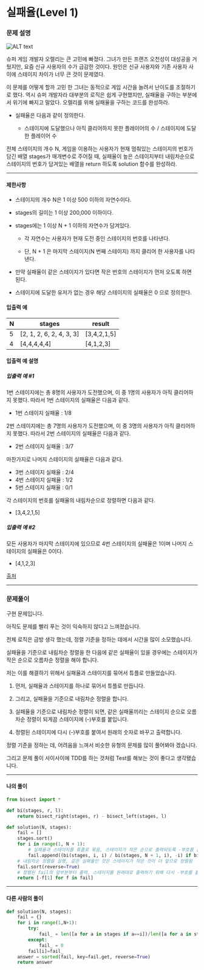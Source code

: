 # 실패율(Level 1)

### 문제 설명

![ALT text](https://grepp-programmers.s3.amazonaws.com/files/production/bde471d8ac/48ddf1cc-c4ea-499d-b431-9727ee799191.png)

슈퍼 게임 개발자 오렐리는 큰 고민에 빠졌다. 그녀가 만든 프랜즈 오천성이 대성공을 거뒀지만, 요즘 신규 사용자의 수가 급감한 것이다. 원인은 신규 사용자와 기존 사용자 사이에 스테이지 차이가 너무 큰 것이 문제였다.

이 문제를 어떻게 할까 고민 한 그녀는 동적으로 게임 시간을 늘려서 난이도를 조절하기로 했다. 역시 슈퍼 개발자라 대부분의 로직은 쉽게 구현했지만, 실패율을 구하는 부분에서 위기에 빠지고 말았다. 오렐리를 위해 실패율을 구하는 코드를 완성하라.

* 실패율은 다음과 같이 정의한다.

    * 스테이지에 도달했으나 아직 클리어하지 못한 플레이어의 수 / 스테이지에 도달한 플레이어 수

전체 스테이지의 개수 N, 게임을 이용하는 사용자가 현재 멈춰있는 스테이지의 번호가 담긴 배열 stages가 매개변수로 주어질 때, 실패율이 높은 스테이지부터 내림차순으로 스테이지의 번호가 담겨있는 배열을 return 하도록 solution 함수를 완성하라.

---

#### 제한사항

* 스테이지의 개수 N은 1 이상 500 이하의 자연수이다.

* stages의 길이는 1 이상 200,000 이하이다.

* stages에는 1 이상 N + 1 이하의 자연수가 담겨있다.

    * 각 자연수는 사용자가 현재 도전 중인 스테이지의 번호를 나타낸다.
    
    * 단, N + 1 은 마지막 스테이지(N 번째 스테이지) 까지 클리어 한 사용자를 나타낸다.
    
* 만약 실패율이 같은 스테이지가 있다면 작은 번호의 스테이지가 먼저 오도록 하면 된다.

* 스테이지에 도달한 유저가 없는 경우 해당 스테이지의 실패율은 0 으로 정의한다.


#### 입출력 예
|N|	stages|	result|
|-|-|-|
|5|	[2, 1, 2, 6, 2, 4, 3, 3]|	[3,4,2,1,5]|
|4|	[4,4,4,4,4]|	[4,1,2,3]|

#### 입출력 예 설명

##### 입출력 예 #1
1번 스테이지에는 총 8명의 사용자가 도전했으며, 이 중 1명의 사용자가 아직 클리어하지 못했다. 따라서 1번 스테이지의 실패율은 다음과 같다.

* 1번 스테이지 실패율 : 1/8

2번 스테이지에는 총 7명의 사용자가 도전했으며, 이 중 3명의 사용자가 아직 클리어하지 못했다. 따라서 2번 스테이지의 실패율은 다음과 같다.

* 2번 스테이지 실패율 : 3/7

마찬가지로 나머지 스테이지의 실패율은 다음과 같다.

* 3번 스테이지 실패율 : 2/4
* 4번 스테이지 실패율 : 1/2
* 5번 스테이지 실패율 : 0/1

각 스테이지의 번호를 실패율의 내림차순으로 정렬하면 다음과 같다.

* [3,4,2,1,5]

##### 입출력 예 #2

모든 사용자가 마지막 스테이지에 있으므로 4번 스테이지의 실패율은 1이며 나머지 스테이지의 실패율은 0이다.

* [4,1,2,3]

[출처](https://programmers.co.kr/learn/courses/30/lessons/42889)

---

### 문제풀이

구현 문제입니다.   

아직도 문제를 빨리 푸는 것이 익숙하지 않다고 느껴졌습니다.   

전체 로직은 금방 생각 했는데, 정렬 기준을 정하는 데에서 시간을 많이 소모했습니다.   

실패율을 기준으로 내림차순 정렬을 한 다음에 같은 실패율이 있을 경우에는 스테이지가 작은 순으로 오름차순 정렬을 해야 합니다.   

저는 이를 해결하기 위해서 실패율과 스테이지를 묶어서 튜플로 만들었습니다.   

1. 먼저, 실패율과 스테이지를 하나로 묶어서 튜플로 만듭니다.

2. 그리고, 실패율을 기준으로 내림차순 정렬을 합니다.

3. 실패율을 기준으로 내림차순 정렬이 되면, 같은 실패율끼리는 스테이지 순으로 오름차순 정렬이 되게끔 스테이지에 (-)부호를 붙입니다.

4. 정렬된 스테이지에 다시 (-)부호를 붙여서 원래의 숫자로 바꾸고 출력합니다.

정렬 기준을 정하는 데, 어려움을 느껴서 비슷한 유형의 문제를 많이 풀어봐야 겠습니다.

그리고 문제 풀이 사이사이에 TDD를 하는 것처럼 Test를 해보는 것이 좋다고 생각됐습니다.


---

#### 나의 풀이

~~~python
from bisect import *

def bi(stages, r, l):
    return bisect_right(stages, r) - bisect_left(stages, l)

def solution(N, stages):
    fail = []
    stages.sort()
    for i in range(1, N + 1):
        # 실패율과 스테이지를 튜플로 묶음, 스테이지가 작은 순으로 출력되도록 -부호를 붙임
        fail.append((bi(stages, i, i) / bi(stages, N + 1, i), -i) if bi(stages, N + 1, i) != 0 else (0, -i))
    # 내림차순 정렬을 실행, 같은 실패율인 것은 스테이지가 작은 것이 더 앞으로 정렬됨
    fail.sort(reverse=True)
    # 정렬된 fail의 앞부분부터 출력, 스테이지를 원래대로 출력하기 위해 다시 -부호를 붙임
    return [-f[1] for f in fail]
~~~

---

#### 다른 사람의 풀이

~~~python
def solution(N, stages):
    fail = {}
    for i in range(1,N+1):
        try:
            fail_ = len([a for a in stages if a==i])/len([a for a in stages if a>=i])
        except:
            fail_ = 0
        fail[i]=fail_
    answer = sorted(fail, key=fail.get, reverse=True)
    return answer
~~~
